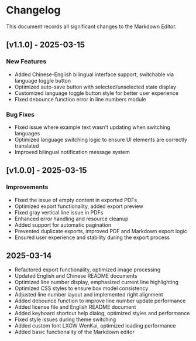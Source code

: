 # Changelog

This document records all significant changes to the Markdown Editor.

## [v1.1.0] - 2025-03-15

### New Features
- Added Chinese-English bilingual interface support, switchable via language toggle button
- Optimized auto-save button with selected/unselected state display
- Customized language toggle button style for better user experience
- Fixed debounce function error in line numbers module

### Bug Fixes
- Fixed issue where example text wasn't updating when switching languages
- Optimized language switching logic to ensure UI elements are correctly translated
- Improved bilingual notification message system

## [v1.0.0] - 2025-03-15

### Improvements
- Fixed the issue of empty content in exported PDFs
- Optimized export functionality, added export preview
- Fixed gray vertical line issue in PDFs
- Enhanced error handling and resource cleanup
- Added support for automatic pagination
- Prevented duplicate exports, improved PDF and Markdown export logic
- Ensured user experience and stability during the export process

## 2025-03-14
- Refactored export functionality, optimized image processing
- Updated English and Chinese README documents
- Optimized line number display, emphasized current line highlighting
- Optimized CSS styles to ensure box model consistency
- Adjusted line number layout and implemented right alignment
- Added debounce function to improve line number update performance
- Added license file and English README document
- Added keyboard shortcut help dialog, optimized styles and performance
- Fixed style issues during theme switching
- Added custom font LXGW WenKai, optimized loading performance
- Added basic functionality of the Markdown editor 